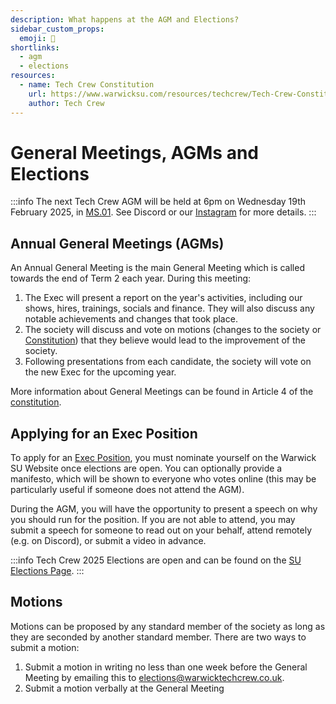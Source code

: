 ```yaml
---
description: What happens at the AGM and Elections?
sidebar_custom_props:
  emoji: 📅
shortlinks:
  - agm
  - elections
resources:
  - name: Tech Crew Constitution
    url: https://www.warwicksu.com/resources/techcrew/Tech-Crew-Constitution/
    author: Tech Crew
---
```


# General Meetings, AGMs and Elections

:::info
The next Tech Crew AGM will be held at 6pm on Wednesday 19th February 2025,
in [MS.01](https://campus.warwick.ac.uk/search/623c88f9421e6f5928c0e669?projectId=warwick). See Discord or
our [Instagram](https://www.instagram.com/warwicktechcrew) for more details.
:::

## Annual General Meetings (AGMs)

An Annual General Meeting is the main General Meeting which is called towards the end of Term 2 each year. During this
meeting:

1. The Exec will present a report on the year's activities, including our shows, hires, trainings, socials
   and finance. They will also discuss any notable achievements and changes that took place.
2. The society will discuss and vote on motions (changes to the society or [Constitution](./03-constitution.md)) that
   they believe would lead to the improvement of the society.
3. Following presentations from each candidate, the society will vote on the new Exec for the upcoming year.

More information about General Meetings can be found in Article 4 of the [constitution](./03-constitution.md).

## Applying for an Exec Position

To apply for an [Exec Position](./01-exec.md), you must nominate yourself on the Warwick SU Website once elections are
open. You can optionally provide a manifesto, which will be shown to everyone who votes online (this may be particularly
useful if someone does not attend the AGM).

During the AGM, you will have the opportunity to present a speech on why you should run for the position. If you are not
able to attend, you may submit a speech for someone to read out on your behalf, attend remotely (e.g. on Discord), or
submit a video in advance.

:::info
Tech Crew 2025 Elections are open and can be found on
the [SU Elections Page](https://www.warwicksu.com/student-voice/elections/posts/3041/).
:::

## Motions

Motions can be proposed by any standard member of the society as long as they are seconded by another standard member.
There are two ways to submit a motion:

1. Submit a motion in writing no less than one week before the General Meeting by emailing this to
   elections@warwicktechcrew.co.uk.
2. Submit a motion verbally at the General Meeting